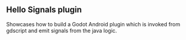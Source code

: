 ## Hello Signals plugin

Showcases how to build a Godot Android plugin which is invoked from gdscript and emit signals 
from the java logic.
